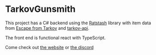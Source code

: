 # TarkovGunsmith

This project has a C# backend using the [Ratstash][ratstash] library with item data from [Escape from Tarkov][escape-from-tarkov] and [tarkov-api][tarkov-api].

The front end is functional react with TypeScript.

Come check out [the website][tarkovgunsmith] or [the discord][discord]

[tarkovgunsmith]: http:tarkov-gunsmith.com
[discord]: https://discord.gg/F7GZE4H7fq
[tarkov-api]: https://github.com/the-hideout/tarkov-api
[escape-from-tarkov]: https://www.escapefromtarkov.com/
[ratstash]: https://github.com/RatScanner/RatStash